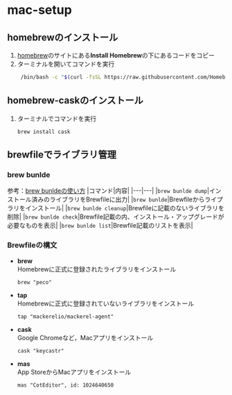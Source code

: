 # mac-setup
## homebrewのインストール
1. [homebrew](https://brew.sh/)のサイトにある**Install Homebrew**の下にあるコードをコピー
2. ターミナルを開いてコマンドを実行
    ```sh
     /bin/bash -c "$(curl -fsSL https://raw.githubusercontent.com/Homebrew/install/HEAD/install.sh)"
    ```
## homebrew-caskのインストール
1. ターミナルでコマンドを実行
   ```
   brew install cask
   ```
## brewfileでライブラリ管理
### brew bunlde
参考：[brew bunldeの使い方](https://gist.github.com/yoshimana/43b9205ddedad0ad65f2dee00c6f4261)
|コマンド|内容|
|---|---|
|`brew bunlde dump`|インストール済みのライブラリをBrewfileに出力|
|`brew bunlde`|Brewfileからライプラリをインストール|
|`brew bunlde cleanup`|Brewfileに記載のないライブラリを削除|
|`brew bunlde check`|Brewfile記載の内、インストール・アップグレードが必要なものを表示|
|`brew bunlde list`|Brewfile記載のリストを表示|
### Brewfileの構文
* **brew**  
   Homebrewに正式に登録されたライブラリをインストール
   ```
   brew "peco"
   ```
* **tap**  
   Homebrewに正式に登録されていないライブラリをインストール
   ```
   tap "mackerelio/mackerel-agent"
   ```
* **cask**  
   Google Chromeなど，Macアプリをインストール
   ```
   cask "keycastr"
   ```
* **mas**  
   App StoreからMacアプリをインストール
   ```
   mas "CotEditor", id: 1024640650
   ```